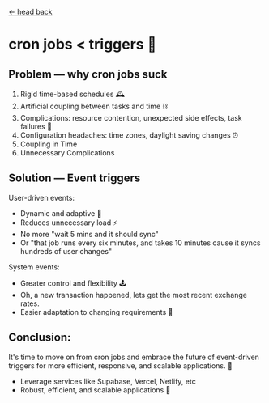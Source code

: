 <a href="https://github.com/justchrister/">← head back</a>

# cron jobs < triggers 🚀

## Problem — why cron jobs suck
1. Rigid time-based schedules 🕰️
2. Artificial coupling between tasks and time ⛓️
3. Complications: resource contention, unexpected side effects, task failures 🤕
4. Configuration headaches: time zones, daylight saving changes ⏰
5. Coupling in Time
6. Unnecessary Complications

## Solution — Event triggers

User-driven events:
- Dynamic and adaptive 🎯
- Reduces unnecessary load ⚡️
- No more "wait 5 mins and it should sync"
- Or "that job runs every six minutes, and takes 10 minutes cause it syncs hundreds of user changes"

System events:
- Greater control and flexibility 🕹️
- Oh, a new transaction happened, lets get the most recent exchange rates.
- Easier adaptation to changing requirements 🔄

## Conclusion: 
It's time to move on from cron jobs and embrace the future of event-driven triggers for more efficient, responsive, and scalable applications. 🚀
- Leverage services like Supabase, Vercel, Netlify, etc 
- Robust, efficient, and scalable applications 🌟
